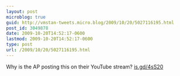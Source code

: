 ```yaml
---
layout: post
microblog: true
guid: http://vmstan-tweets.micro.blog/2009/10/20/5027116195.html
post_id: 3049878
date: 2009-10-20T14:52:17-0600
lastmod: 2009-10-20T14:52:17-0600
type: post
url: /2009/10/20/5027116195.html
---
```

Why is the AP posting this on their YouTube stream? [is.gd/4sS20](http://is.gd/4sS20)
